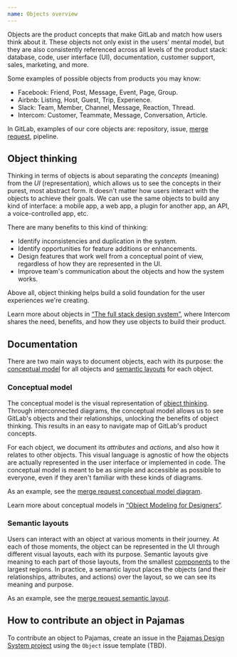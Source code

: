 ```yaml
---
name: Objects overview
---
```


Objects are the product concepts that make GitLab and match how users think about it. These objects not only exist in the users' mental model, but they are also consistently referenced across all levels of the product stack: database, code, user interface (UI), documentation, customer support, sales, marketing, and more.

Some examples of possible objects from products you may know:
* Facebook: Friend, Post, Message, Event, Page, Group.
* Airbnb: Listing, Host, Guest, Trip, Experience.
* Slack: Team, Member, Channel, Message, Reaction, Thread.
* Intercom: Customer, Teammate, Message, Conversation, Article.

In GitLab, examples of our core objects are: repository, issue, [merge request](/objects/merge-request), pipeline.

## Object thinking

Thinking in terms of objects is about separating the _concepts_ (meaning) from the _UI_ (representation), which allows us to see the concepts in their purest, most abstract form. It doesn't matter how users interact with the objects to achieve their goals. We can use the same objects to build any kind of interface: a mobile app, a web app, a plugin for another app, an API, a voice-controlled app, etc.

There are many benefits to this kind of thinking:

* Identify inconsistencies and duplication in the system.
* Identify opportunities for feature additions or enhancements.
* Design features that work well from a conceptual point of view, regardless of how they are represented in the UI.
* Improve team's communication about the objects and how the system works.

Above all, object thinking helps build a solid foundation for the user experiences we're creating.

Learn more about objects in [“The full stack design system”](https://www.intercom.com/blog/the-full-stack-design-system/), where Intercom shares the need, benefits, and how they use objects to build their product.

## Documentation

There are two main ways to document objects, each with its purpose: the [conceptual model](#conceptual-model) for all objects and [semantic layouts](#semantic-layouts) for each object.

### Conceptual model

The conceptual model is the visual representation of [object thinking](#object-thinking). Through interconnected diagrams, the conceptual model allows us to see GitLab's objects and their relationships, unlocking the benefits of object thinking. This results in an easy to navigate map of GitLab's product concepts.

For each object, we document its _attributes_ and _actions_, and also how it relates to other objects. This visual language is agnostic of how the objects are actually represented in the user interface or implemented in code. The conceptual model is meant to be as simple and accessible as possible to everyone, even if they aren't familiar with these kinds of diagrams.

As an example, see the [merge request conceptual model diagram](/objects/merge-request#conceptual-model).

Learn more about conceptual models in [“Object Modeling for Designers”](https://medium.com/@hpadkisson/object-modeling-for-designers-an-introduction-7871bdcf8baf).

### Semantic layouts

Users can interact with an object at various moments in their journey. At each of those moments, the object can be represented in the UI through different visual layouts, each with its purpose. Semantic layouts give meaning to each part of those layouts, from the smallest [components](/components/overview) to the largest regions. In practice, a semantic layout places the objects (and their relationships, attributes, and actions) over the layout, so we can see its meaning and purpose.

As an example, see the [merge request semantic layout](/objects/merge-request#layouts).

## How to contribute an object in Pajamas

To contribute an object to Pajamas, create an issue in the [Pajamas Design System project](https://gitlab.com/gitlab-org/gitlab-services/design.gitlab.com) using the `Object` issue template (TBD).
